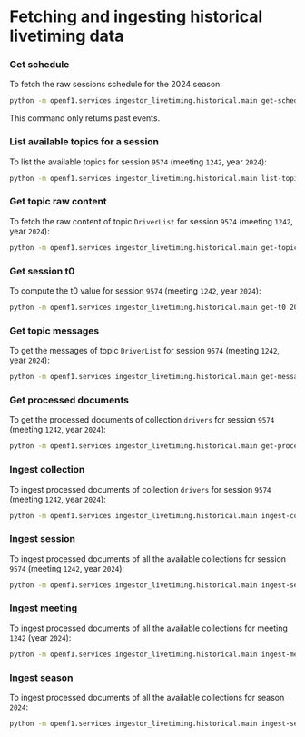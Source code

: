 # Fetching and ingesting historical livetiming data

### Get schedule

To fetch the raw sessions schedule for the 2024 season:

```bash
python -m openf1.services.ingestor_livetiming.historical.main get-schedule 2024
```

This command only returns past events.

### List available topics for a session

To list the available topics for session `9574` (meeting `1242`, year `2024`):

```bash
python -m openf1.services.ingestor_livetiming.historical.main list-topics 2024 1242 9574
```

### Get topic raw content

To fetch the raw content of topic `DriverList` for session `9574` (meeting `1242`, year `2024`):

```bash
python -m openf1.services.ingestor_livetiming.historical.main get-topic-content 2024 1242 9574 DriverList
```

### Get session t0

To compute the t0 value for session `9574` (meeting `1242`, year `2024`):

```bash
python -m openf1.services.ingestor_livetiming.historical.main get-t0 2024 1242 9574
```

### Get topic messages

To get the messages of topic `DriverList` for session `9574` (meeting `1242`, year `2024`):

```bash
python -m openf1.services.ingestor_livetiming.historical.main get-messages 2024 1242 9574 DriverList
```

### Get processed documents

To get the processed documents of collection `drivers` for session `9574` (meeting `1242`, year `2024`):

```bash
python -m openf1.services.ingestor_livetiming.historical.main get-processed-documents 2024 1242 9574 drivers
```

### Ingest collection

To ingest processed documents of collection `drivers` for session `9574` (meeting `1242`, year `2024`):

```bash
python -m openf1.services.ingestor_livetiming.historical.main ingest-collections 2024 1242 9574 drivers
```

### Ingest session

To ingest processed documents of all the available collections for session `9574` (meeting `1242`, year `2024`):

```bash
python -m openf1.services.ingestor_livetiming.historical.main ingest-session 2024 1242 9574
```

### Ingest meeting

To ingest processed documents of all the available collections for meeting `1242` (year `2024`):

```bash
python -m openf1.services.ingestor_livetiming.historical.main ingest-meeting 2024 1242
```

### Ingest season

To ingest processed documents of all the available collections for season `2024`:

```bash
python -m openf1.services.ingestor_livetiming.historical.main ingest-season 2024
```
